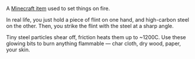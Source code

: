 A [Minecraft item](https://minecraft.fandom.com/wiki/Flint_and_Steel) used to set things on fire.

In real life, you just hold a piece of flint on one hand, and high-carbon steel on the other. Then, you strike the flint with the steel at a sharp angle.

Tiny steel particles shear off, friction heats them up to ~1200C. Use these glowing bits to burn anything flammable — char cloth, dry wood, paper, your skin.
